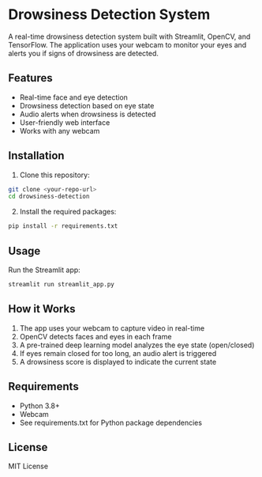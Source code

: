 # Drowsiness Detection System

A real-time drowsiness detection system built with Streamlit, OpenCV, and TensorFlow. The application uses your webcam to monitor your eyes and alerts you if signs of drowsiness are detected.

## Features

- Real-time face and eye detection
- Drowsiness detection based on eye state
- Audio alerts when drowsiness is detected
- User-friendly web interface
- Works with any webcam

## Installation

1. Clone this repository:
```bash
git clone <your-repo-url>
cd drowsiness-detection
```

2. Install the required packages:
```bash
pip install -r requirements.txt
```

## Usage

Run the Streamlit app:
```bash
streamlit run streamlit_app.py
```

## How it Works

1. The app uses your webcam to capture video in real-time
2. OpenCV detects faces and eyes in each frame
3. A pre-trained deep learning model analyzes the eye state (open/closed)
4. If eyes remain closed for too long, an audio alert is triggered
5. A drowsiness score is displayed to indicate the current state

## Requirements

- Python 3.8+
- Webcam
- See requirements.txt for Python package dependencies

## License

MIT License
